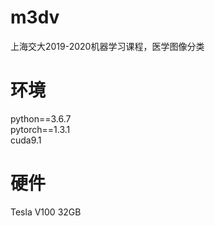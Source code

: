 # m3dv
上海交大2019-2020机器学习课程，医学图像分类
# 环境
python==3.6.7  
pytorch==1.3.1  
cuda9.1
# 硬件
Tesla V100 32GB
